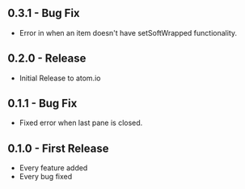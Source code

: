## 0.3.1 - Bug Fix
* Error in when an item doesn't have setSoftWrapped functionality.

## 0.2.0 - Release
* Initial Release to atom.io

## 0.1.1 - Bug Fix
* Fixed error when last pane is closed.

## 0.1.0 - First Release
* Every feature added
* Every bug fixed
